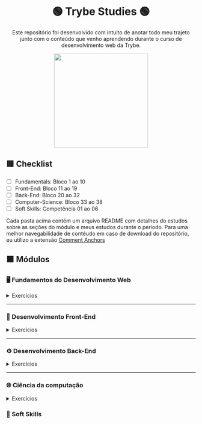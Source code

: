 <div align=center>

# 🟢 Trybe Studies 🟢

Este repositório foi desenvolvido com intuito de anotar todo meu trajeto junto com o conteúdo que venho aprendendo durante o curso de desenvolvimento web da Trybe.

<a href="https://www.betrybe.com/" target="_blank">
<img src="https://freecourse.betrybe.com/images/trybe-logo-e10dbaaa26462aa149b81a924b00df07.png?vsn=d" width="250px">
</a>

</div>

## 🟥 Checklist

- [ ] Fundamentals: Bloco 1 ao 10 
- [ ] Front-End: Bloco 11 ao 19
- [ ] Back-End: Bloco 20 ao 32
- [ ] Computer-Science: Bloco 33 ao 38
- [ ] Soft Skills: Competência 01 ao 06

Cada pasta acima contém um arquivo README com detalhes do estudos sobre as seções do módulo e meus estudos durante o período.
Para uma melhor navegabilidade de contéudo em caso de download do repositório, eu utilizo a extensão [Comment Anchors](https://marketplace.visualstudio.com/items?itemName=ExodiusStudios.comment-anchors)

## 🟪 Módulos

### 🖥 Fundamentos do Desenvolvimento Web

<details>
    <summary>Exercícios</summary>


#### Dia 1


#### Dia 2

</details>

* * *

### 🧩 Desenvolvimento Front-End

<details>
    <summary>Exercícios</summary>


#### Dia 1


#### Dia 2

</details>

* * *

### ⚙️ Desenvolvimento Back-End

<details>
    <summary>Exercícios</summary>


#### Bloco 1


#### Bloco 2

</details>

* * *

### 🌐 Ciência da computação

<details>
    <summary>Exercícios</summary>


#### Dia 1


#### Dia 2

</details>

### 🧠 Soft Skills